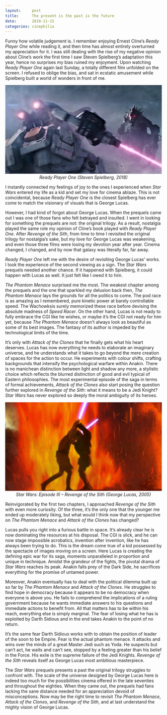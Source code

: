 ```yaml
---
layout:     post
title:      The present is the past is the future
date:       2018-11-15
categories: cinephilia
---
```


Funny how volatile judgement is. I remember enjoying Ernest Cline’s *Ready
Player One* while reading it, and then time has almost entirely overturned my
appreciation for it. I was still dealing with the rise of my negative opinion
about Cline’s work the first time I saw Steven Spielberg’s adaptation this year,
hence no surprises my bias ruined my enjoyment. Upon watching *Ready Player One*
again last Sunday, a totally different film unfolded on the screen. I refused to
oblige the bias, and sat in ecstatic amusement while Spielberg built a world of
wonders in front of me.

<!--more-->

<p align="center">
    <img src="/media/2018-11-14-ready_player_one.jpg">
    <br/>
    <em>Ready Player One (Steven Spielberg, 2018)</em>
</p>

I instantly connected my feelings of joy to the ones I experienced when *Star
Wars* entered my life as a kid and set my love for cinema ablaze. This is not
coincidental, because *Ready Player One* is the closest Spielberg has ever come
to match the visionary of visuals that is George Lucas.

However, I had kind of forgot about George Lucas. When the prequels came out
I was one of those fans who felt betrayed and insulted. I went in looking for
something the prequels are not: the original trilogy. As a result, nostalgia
played the same role my opinion of Cline’s book played with *Ready Player One*.
After *Revenge of the Sith*, from time to time I revisited the original trilogy
for nostalgia’s sake, but my love for George Lucas was weakening, and even those
three films were losing my devotion year after year. Cinema changed, I changed,
and by now that galaxy was literally far, far away.

*Ready Player One* left me with the desire of revisiting George Lucas’ works.
I took the experience of the second viewing as a sign. The *Star Wars* prequels
needed another chance. If it happened with Spielberg, it could happen with Lucas
as well. It just felt like I owed it to him.

*The Phantom Menace* surprised me the most. The weakest chapter among the
prequels and the one that sparkled my delusion back then, *The Phantom Menace*
lays the grounds for all the politics to come. The pod race is as amazing as
I remembered, pure kinetic power at barely controllable speed. The Wachowksis
surely memorized these race before devising the absolute madness of *Speed
Racer*. On the other hand, Lucas is not ready to fully embrace the CGI like he
wishes, or maybe it’s the CGI not ready for him yet, because *The Phantom
Menace* doesn’t always look as beautiful as some of its best images. The fantasy
of its author is impeded by the technological limits of the time.

It’s only with *Attack of the Clones* that he finally gets what his heart
deserves. Lucas has now everything he needs to elaborate an imaginary universe,
and he understands what it takes to go beyond the mere creation of spaces for
the action to occur. He experiments with colour shifts, crafting backgrounds
that intensify the psychological warfare within Anakin. There is no manichean
distinction between light and shadow any more, a stylistic choice which reflects
the blurred distinction of good and evil typical of Eastern philosophies. The
most experimental episode of the saga in terms of formal achievements, *Attack
of the Clones* also start posing the question further explored in *Revenge of
the Sith*: what it means to be a Jedi Knight? *Star Wars* has never explored so
deeply the moral ambiguity of its heroes.

<p align="center">
    <img src="/media/2018-11-14-star_wars.jpg">
    <br/>
    <em>Star Wars: Episode III – Revenge of the Sith (George Lucas, 2005)</em>
</p>

Reinvigorated by the first two chapters, I approached *Revenge of the Sith* with
even more curiosity. Of the three, it’s the only one that the younger me ended
up moderately liking, but what would I think now that my perspective on *The
Phantom Menace* and *Attack of the Clones* has changed?

Lucas pulls you right into a furious battle in space. It’s already clear he is
now dominating the resources at his disposal. The CGI is slick, and he can now
stage impossible acrobatics, invention after invention, like he has always been
trying to do. This is the dream come true of a kid possessed by the spectacle of
images moving on a screen. Here Lucas is creating the defining epic war for its
saga, moments unparalleled in proportion and unique in technique. Amidst the
grandeur of the fights, the pivotal drama of *Star Wars* reaches its peak.
Anakin falls prey of the Dark Side, he sacrifices everything for the promise of
untamed power.

Moreover, Anakin eventually has to deal with the political dilemma built up so
far by *The Phantom Menace* and *Attack of the Clones*. He struggles to find
hope in democracy because it appears to be no democracy when everyone is above
you. He fails to comprehend the implications of a ruling government because he
wants immediate answers to his questions and immediate actions to benefit from.
All that matters has to be within his reach, everything else is simply marginal.
The fear of losing what he has is exploited by Darth Sidious and in the end
takes Anakin to the point of no return.

It’s the same fear Darth Sidious works with to obtain the position of leader of
the soon to be Empire. Fear is the actual phantom menace. It attacks and wins
over the minds of a great Master Jedi such as Yoda. He suspects but can’t act,
he waits and can’t see, stopped by a feeling greater than his belief in the
Force. His exile is the supreme failure of the Jedi Knights. *Revenge of the
Sith* reveals itself as George Lucas most ambitious masterpiece.

The *Star Wars* prequels presents a past the original trilogy struggles to
confront with. The scale of the universe designed by George Lucas here is indeed
too much for the possibilities cinema offered in the late seventies and
throughout the eighties. When they came out, the prequels had fans lacking the
sane distance needed for an appreciation devoid of misconceptions. Now may be
the right time to revisit *The Phantom Menace*, *Attack of the Clones*, and
*Revenge of the Sith*, and at last understand the mighty vision of George Lucas.
